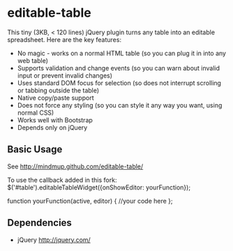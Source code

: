 editable-table
=================

This tiny (3KB, < 120 lines) jQuery plugin turns any table into an editable spreadsheet. Here are the key features:

* No magic - works on a normal HTML table (so you can plug it in into any web
table)
* Supports validation and change events (so you can warn about invalid input or
prevent invalid changes)
* Uses standard DOM focus for selection (so does not interrupt scrolling or
tabbing outside the table)
* Native copy/paste support
* Does not force any styling (so you can style it any way you want, using normal
CSS)
* Works well with Bootstrap
* Depends only on jQuery

Basic Usage
-----------

See http://mindmup.github.com/editable-table/

To use the callback added in this fork:
$('#table').editableTableWidget({onShowEditor: yourFunction});

function yourFunction(active, editor) {
    //your code here
};

Dependencies
------------
* jQuery http://jquery.com/
